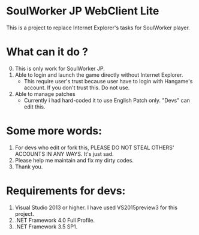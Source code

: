 # SoulWorker JP WebClient Lite
This is a project to replace Internet Explorer's tasks for SoulWorker player.

# What can it do ?
0. This is only work for SoulWorker JP.
1. Able to login and launch the game directly without Internet Explorer.
    - This require user's trust because user have to login with Hangame's account. If you don't trust this. Do not use.
2. Able to manage patches
    - Currently i had hard-coded it to use English Patch only. "Devs" can edit this.

# Some more words:
1. For devs who edit or fork this, PLEASE DO NOT STEAL OTHERS' ACCOUNTS IN ANY WAYS. It's just sad.
2. Please help me maintain and fix my dirty codes.
3. Thank you.

# Requirements for devs:
1. Visual Studio 2013 or higher. I have used VS2015preview3 for this project.
2. .NET Framework 4.0 Full Profile.
3. .NET Framework 3.5 SP1.